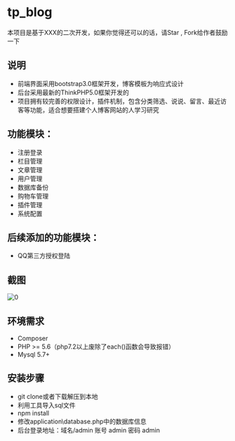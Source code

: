 # tp_blog

本项目是基于XXX的二次开发，如果你觉得还可以的话，请Star , Fork给作者鼓励一下

## 说明
- 前端界面采用bootstrap3.0框架开发，博客模板为响应式设计
- 后台采用最新的ThinkPHP5.0框架开发的
- 项目拥有较完善的权限设计，插件机制，包含分类筛选、说说、留言、最近访客等功能，适合想要搭建个人博客网站的人学习研究

## 功能模块：
- 注册登录
- 栏目管理
- 文章管理
- 用户管理
- 数据库备份
- 购物车管理
- 插件管理
- 系统配置

## 后续添加的功能模块：
- QQ第三方授权登陆

## 截图

![0](https://user-images.githubusercontent.com/324764/41385028-c1329666-6fab-11e8-8052-eb8d863cb766.png)

## 环境需求

* Composer
* PHP >= 5.6（php7.2以上废除了each()函数会导致报错）
* Mysql 5.7+

## 安装步骤

* git clone或者下载解压到本地
* 利用工具导入sql文件
* npm install
* 修改application\database.php中的数据库信息
* 后台登录地址：域名/admin 账号 admin 密码 admin

